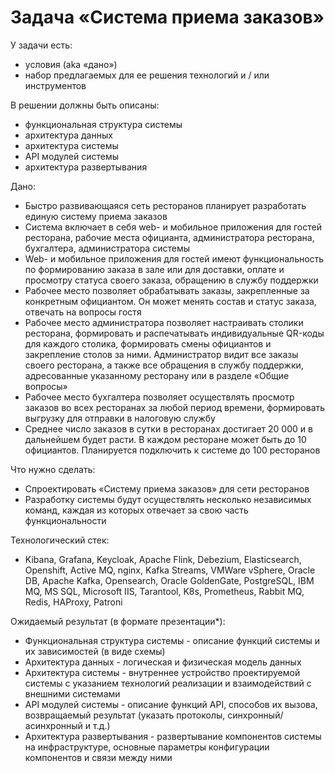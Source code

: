# Задача «Система приема заказов»

У задачи есть:
- условия (aka «дано»)
- набор предлагаемых для ее решения технологий и / или инструментов

В решении должны быть описаны:
- функциональная структура системы
- архитектура данных
- архитектура системы
- API модулей системы
- архитектура развертывания

Дано:
- Быстро развивающаяся сеть ресторанов планирует разработать единую систему приема заказов
- Система включает в себя web- и мобильное приложения для гостей ресторана, рабочие места официанта, администратора ресторана, бухгалтера, администратора системы
- Web- и мобильное приложения для гостей имеют функциональность по формированию заказа в зале или для доставки, оплате и просмотру статуса своего заказа, обращению
  в службу поддержки
- Рабочее место позволяет обрабатывать заказы, закрепленные за конкретным официантом. Он может менять состав и статус заказа, отвечать на вопросы гостя
- Рабочее место администратора позволяет настраивать столики ресторана, формировать и распечатывать индивидуальные QR-коды для каждого столика, формировать смены официантов и закрепление столов за ними. Администратор видит все заказы своего ресторана, а также все обращения в службу поддержки, адресованные указанному ресторану или в разделе «Общие вопросы»
- Рабочее место бухгалтера позволяет осуществлять просмотр заказов во всех ресторанах за любой период времени, формировать выгрузку для отправки в налоговую службу
- Среднее число заказов в сутки в ресторанах достигает 20 000 и в дальнейшем будет расти. В каждом ресторане может быть до 10 официантов. Планируется подключить к системе до 100 ресторанов

Что нужно сделать:
- Спроектировать «Систему приема заказов» для сети ресторанов
- Разработку системы будут осуществлять несколько независимых команд, каждая из которых отвечает за свою часть функциональности

Технологический стек:
- Kibana, Grafana, Keycloak, Apache Flink, Debezium, Elasticsearch, Openshift, Active MQ, nginx, Kafka Streams, VMWare vSphere, Oracle DB, Apache Kafka, Opensearch, Oracle GoldenGate, PostgreSQL, IBM MQ, MS SQL, Microsoft IIS, Tarantool, K8s, Prometheus, Rabbit MQ, Redis, HAProxy, Patroni

Ожидаемый результат (в формате презентации*):
- Функциональная структура системы - описание функций системы и их зависимостей (в виде схемы)
- Архитектура данных - логическая и физическая модель данных
- Архитектура cистемы - внутреннее устройство проектируемой системы с указанием технологий реализации и взаимодействий с внешними системами
- API модулей системы - описание функций API, способов их вызова, возвращаемый результат (указать протоколы, синхронный/асинхронный и т.д.)
- Архитектура развертывания - развертывание компонентов системы на инфраструктуре, основные параметры конфигурации компонентов и связи между ними
 